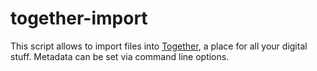 together-import
===============

This script allows to import files into [Together](http://reinventedsoftware.com/together/), a place for all your digital stuff.  Metadata can be set via command line options.
